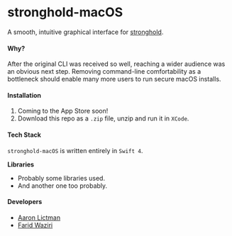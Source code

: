 # stronghold-macOS

A smooth, intuitive graphical interface for [stronghold](https://www.github.com/alichtman/stronghold).

#### Why?

After the original CLI was received so well, reaching a wider audience was an obvious next step. Removing command-line comfortability as a bottleneck should enable many more users to run secure macOS installs.

#### Installation

1. Coming to the App Store soon!
2. Download this repo as a `.zip` file, unzip and run it in `XCode`.

#### Tech Stack

`stronghold-macOS` is written entirely in `Swift 4`.

**Libraries**

* Probably some libraries used.
* And another one too probably.

#### Developers

* [Aaron Lictman](https://github.com/alichtman)
* [Farid Waziri](https://github.com/FaridWaziri-CalBear)


